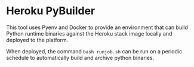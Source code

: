 # Heroku PyBuilder

This tool uses Pyenv and Docker to provide an environment that can build Python runtime binaries against the Heroku stack image locally and deployed to the platform.

When deployed, the command `bash runjob.sh` can be run on a periodic schedule to automatically build and archive python binaries.
